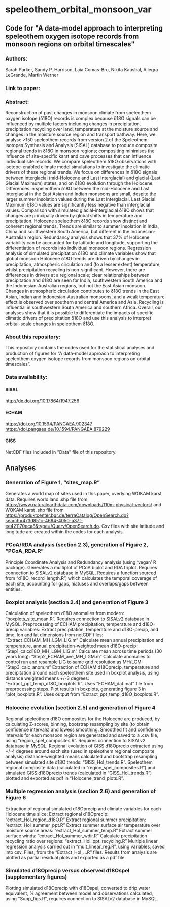 # speleothem_orbital_monsoon_var

## Code for "A data-model approach to interpreting speleothem oxygen isotope records from monsoon regions on orbital timescales"

### Authors:
Sarah Parker, Sandy P. Harrison, Laia Comas-Bru, Nikita Kaushal, Allegra LeGrande, Martin Werner

### Link to paper:

### Abstract:
Reconstruction of past changes in monsoon climate from speleothem oxygen isotope (δ18O) records is complex because δ18O signals can be influenced by multiple factors including changes in precipitation, precipitation recycling over land, temperature at the moisture source and changes in the moisture source region and transport pathway. Here, we analyse >150 speleothem records from version 2 of the Speleothem Isotopes Synthesis and Analysis (SISAL) database to produce composite regional trends in δ18O in monsoon regions; compositing minimises the influence of site-specific karst and cave processes that can influence individual site records. We compare speleothem δ18O observations with isotope-enabled climate model simulations to investigate the climatic drivers of these regional trends. We focus on differences in δ18O signals between interglacial (mid-Holocene and Last Interglacial) and glacial (Last Glacial Maximum) states, and on δ18O evolution through the Holocene. Differences in speleothem δ18O between the mid-Holocene and Last Interglacial in the East Asian and Indian monsoons are small, despite the larger summer insolation values during the Last Interglacial. Last Glacial Maximum δ18O values are significantly less negative than interglacial values. Comparison with simulated glacial-interglacial δ18O shows that changes are principally driven by global shifts in temperature and precipitation. Holocene speleothem δ18O records show distinct and coherent regional trends. Trends are similar to summer insolation in India, China and southwestern South America, but different in the Indonesian-Australian region. Redundancy analysis shows that 37% of Holocene variability can be accounted for by latitude and longitude, supporting the differentiation of records into individual monsoon regions. Regression analysis of simulated precipitation δ18O and climate variables show that global monsoon Holocene δ18O trends are driven by changes in precipitation, atmospheric circulation and (to a lesser extent) temperature, whilst precipitation recycling is non-significant. However, there are differences in drivers at a regional scale; clear relationships between precipitation and δ18O are seen for India, southwestern South America and the Indonesian-Australian regions, but not the East Asian monsoon. Changes in atmospheric circulation contributes to δ18O trends in the East Asian, Indian and Indonesian-Australian monsoons, and a weak temperature effect is observed over southern and central America and Asia. Recycling is influential in southwestern South America and southern Africa.  Overall, our analyses show that it is possible to differentiate the impacts of specific climatic drivers of precipitation δ18O and use this analysis to interpret orbital-scale changes in speleothem δ18O.

### About this repository:
This repository contains the codes used for the statistical analyses and production of figures for “A data-model approach to interpreting speleothem oxygen isotope records from monsoon regions on orbital timescales”. 

### Data availability: 
#### SISAL 
http://dx.doi.org/10.17864/1947.256
#### ECHAM
https://doi.org/10.1594/PANGAEA.902347
https://doi.pangaea.de/10.1594/PANGAEA.879229
#### GISS
NetCDF files included in "Data" file of this repository. 

## Analyses

### Generation of Figure 1, “sites_map.R”
Generates a world map of sites used in this paper, overlying WOKAM karst data.
Requires world land .shp file from https://www.naturalearthdata.com/downloads/110m-physical-vectors/ and WOKAM karst .shp file from https://produktcenter.bgr.de/terraCatalog/OpenSearch.do?search=473d851c-4694-4050-a37f-ee421170eca8&type=/Query/OpenSearch.do.
Csv files with site latitude and longitude are created within the codes for each analysis. 

### PCoA/RDA analysis (section 2.3), generation of Figure 2, “PCoA_RDA.R”
Principle Coordinate Analysis and Redundancy analysis (using ‘vegan’ R package). Generates a multiplot of PCoA biplot and RDA triplot.
Requires connection to SISALv2 database in MySQL. Requires a function sourced from “d18O_record_length.R”, which calculates the temporal coverage of each site, accounting for gaps, hiatuses and overlaps/gaps between entities. 

### Boxplot analysis (section 2.4) and generation of Figure 3
Calculation of speleothem d18O anomalies from modern: “boxplots_site_mean.R”. Requires connection to SISALv2 database in MySQL.
Preprocessing of ECHAM precipitation, temperature and d18O-precip variables:
Extract precipitation, temperature and d18O-precip, and time, lon and lat dimensions from netCDF files: “Extract_ECHAM_MH_LGM_LIG.m”
Calculate mean annual precipitation and temperature, annual precipitation-weighted mean d18O-precip: “Step1_calcd18O_MH_LGM_LIG.m”
Calculate mean across time periods (30 years long): “Step2_ECHAM_ave_MH_LGM.m”
Calculate anomalies to control run and resample LIG to same grid resolution as MH/LGM: “Step3_calc_anom.m”
Extraction of ECHAM d18Oprecip, temperature and precipitation around each speleothem site used in boxplot analysis, using distance weighted means +/-3 degrees: “Extract_ppt_temp_d18O_boxplots.R”. Uses “ECHAM_dat.mat” file from preprocessing steps. 
Plot results in boxplots, generating figure 3 in “plot_boxplots.R”. Uses output from “Extract_ppt_temp_d18O_boxplots.R”. 

### Holocene evolution (section 2.5) and generation of Figure 4
Regional speleothem d18O composites for the Holocene are produced, by calculating Z-scores, binning, bootstrap resampling by site (to obtain confidence intervals) and lowess smoothing. Smoothed fit and confidence intervals for each monsoon region are generated and saved to a .csv file, using “region_spel_composites.R”. Requires connection to SISALv2 database in MySQL.
Regional evolution of GISS d18Oprecip extracted using +/-4 degrees around each site (used in speleothem regional composite analysis) distance-weighted means calculated and bootstrap resampling between simulated site d18O trends: “GISS_Hol_trends.R”. 
Speleothem regional composite data (calculated in “region_spel_composites.R”) and simulated GISS d18Oprecip trends (calculated in “GISS_Hol_trends.R”) plotted and exported as pdf in “Holocene_trend_plots.R”. 

### Multiple regression analysis (section 2.6) and generation of Figure 6
Extraction of regional simulated d18Oprecip and climate variables for each Holocene time slice:
	Extract regional d18Oprecip: “extract_Hol_region_d18O.R”
	Extract regional summer precipitation: “extract_Hol_summer_ppt.R”
Extract summer surface air temperature over moisture source areas: “extract_Hol_summer_temp.R”
Extract summer surface winds: “extract_Hol_summer_wdir.R”
Calculate precipitation recycling ratio over regions: “extract_Hol_ppt_recycling.R”
Multiple linear regression analysis carried out in “mult_linear_reg.R”, using variables, saved into csv. Files, from the “Extract_Hol_...R” files. Results from analysis are plotted as partial residual plots and exported as a pdf file. 

### Simulated d18Oprecip versus observed d18Ospel (supplementary figures)
Plotting simulated d18Oprecip with d18Ospel, converted to drip water equivalent, % agreement between model and observations calculated, using "Supp_figs.R", requires connection to SISALv2 database in MySQL.
